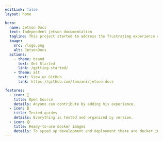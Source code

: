```yaml
---
editLink: false
layout: home

hero:
  name: Jetson Docs
  text: Independent jetson documentation
  tagline: This project started to address the frustrating experience caused by the absence of a centralized documentation to work on NVIDIA jetson platforms.
  image:
    src: /logo.png
    alt: JetsonDocs
  actions:
    - theme: brand
      text: Get Started
      link: /getting-started/
    - theme: alt
      text: View on GitHub
      link: https://github.com/lanzani/jetson-docs

features:
  - icon: 👥
    title: Open Source
    details: Anyone can contribute by adding his experience.
  - icon: 🎖️
    title: Tested guides
    details: Everything is tested and organized by version.
  - icon: ⌚
    title: Ready-to-use docker images
    details: To speed up development and deployment there are docker images available of the major libraries.
---
```


[//]: # (<br>)

[//]: # (<br>)

[//]: # (<div style="display: flex; justify-content: center; align-items: center">)

[//]: # (    <iframe src="https://github.com/sponsors/lanzani/card" title="Sponsor lanzani" height="225" width="600" style="border: 0;"></iframe>)

[//]: # (</div>)

[//]: # (# Welcome to Jetson Docs!)

[//]: # ()
[//]: # (> Independent Jetson documentation.)

[//]: # ()
[//]: # (Have you ever found yourself in this situation?)

[//]: # (![tabs]&#40;./images/tabs.png&#41;)

[//]: # ()
[//]: # (This project started to address the frustrating experience caused by the absence of a centralized documentation to work on NVIDIA jetson platforms.)

[//]: # ()
[//]: # (I've just started _jetson-docs_ and I will add things as I work on them, contributions are welcome :&#41;)

[//]: # ()
[//]: # (For anything, mail me at [hello@federicolanzani.com]&#40;mailto:hello@federicolanzani.com&#41;)